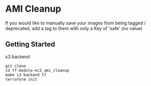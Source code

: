 # AMI Cleanup

If you would like to manually save your images from being tagged / deprecated, add a 
tag to them with only a Key of 'safe' (no value)

## Getting Started

s3 backend
```
git clone
cd tf-module-ec2_ami_cleanup
make s3 backend tf
terraform init

```


